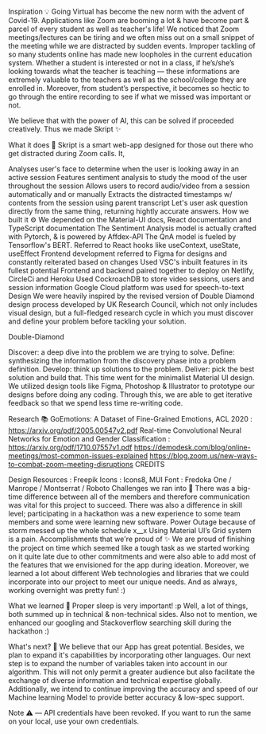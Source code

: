 Inspiration 💡
Going Virtual has become the new norm with the advent of Covid-19. Applications like Zoom are booming a lot & have become part & parcel of every student as well as teacher's life! We noticed that Zoom meetings/lectures can be tiring and we often miss out on a small snippet of the meeting while we are distracted by sudden events. Improper tackling of so many students online has made new loopholes in the current education system. Whether a student is interested or not in a class, if he’s/she’s looking towards what the teacher is teaching — these informations are extremely valuable to the teachers as well as the school/college they are enrolled in. Moreover, from student’s perspective, it becomes so hectic to go through the entire recording to see if what we missed was important or not.

We believe that with the power of AI, this can be solved if proceeded creatively. Thus we made Skript ✨

What it does 🤔
Skript is a smart web-app designed for those out there who get distracted during Zoom calls. It,

Analyses user's face to determine when the user is looking away in an active session
Features sentiment analysis to study the mood of the user throughout the session
Allows users to record audio/video from a session automatically and or manually
Extracts the distracted timestamps w/ contents from the session using parent transcript
Let's user ask question directly from the same thing, returning hightly accurate answers.
How we built it ⚙️
We depended on the Material-UI docs, React documentation and TypeScript documentation
The Sentiment Analysis model is actually crafted with Pytorch, & is powered by Affdex-API
The QnA model is fueled by Tensorflow's BERT.
Referred to React hooks like useContext, useState, useEffect
Frontend development referred to Figma for designs and constantly reiterated based on changes
Used VSC's inbuilt features in its fullest potential
Frontend and backend paired together to deploy on Netlify, CircleCi and Heroku
Used CockroachDB to store video sessions, users and session information
Google Cloud platform was used for speech-to-text
Design
We were heavily inspired by the revised version of Double Diamond design process developed by UK Research Council, which not only includes visual design, but a full-fledged research cycle in which you must discover and define your problem before tackling your solution.

Double-Diamond

Discover: a deep dive into the problem we are trying to solve.
Define: synthesizing the information from the discovery phase into a problem definition.
Develop: think up solutions to the problem.
Deliver: pick the best solution and build that.
This time went for the minimalist Material UI design. We utilized design tools like Figma, Photoshop & Illustrator to prototype our designs before doing any coding. Through this, we are able to get iterative feedback so that we spend less time re-writing code.

Research 📚
GoEmotions: A Dataset of Fine-Grained Emotions, ACL 2020 : https://arxiv.org/pdf/2005.00547v2.pdf
Real-time Convolutional Neural Networks for Emotion and Gender Classification : https://arxiv.org/pdf/1710.07557v1.pdf
https://demodesk.com/blog/online-meetings/most-common-issues-explained
https://blog.zoom.us/new-ways-to-combat-zoom-meeting-disruptions
CREDITS

Design Resources : Freepik
Icons : Icons8, MUI
Font : Fredoka One / Manrope / Montserrat / Roboto
Challenges we ran into 😤
There was a big-time difference between all of the members and therefore communication was vital for this project to succeed.
There was also a difference in skill level; participating in a hackathon was a new experience to some team members and some were learning new software.
Power Outage because of storm messed up the whole schedule x__x
Using Material UI’s Grid system is a pain.
Accomplishments that we're proud of ✨
We are proud of finishing the project on time which seemed like a tough task as we started working on it quite late due to other commitments and were also able to add most of the features that we envisioned for the app during ideation. Moreover, we learned a lot about different Web technologies and libraries that we could incorporate into our project to meet our unique needs. And as always, working overnight was pretty fun! :)

What we learned 🙌
Proper sleep is very important! :p Well, a lot of things, both summed up in technical & non-technical sides. Also not to mention, we enhanced our googling and Stackoverflow searching skill during the hackathon :)

What's next? 🚀
We believe that our App has great potential. Besides, we plan to expand it's capabilities by incorporating other languages. Our next step is to expand the number of variables taken into account in our algorithm. This will not only permit a greater audience but also facilitate the exchange of diverse information and technical expertise globally. Additionally, we intend to continue improving the accuracy and speed of our Machine learning Model to provide better accuracy & low-spec support.

Note ⚠️ — API credentials have been revoked. If you want to run the same on your local, use your own credentials.
